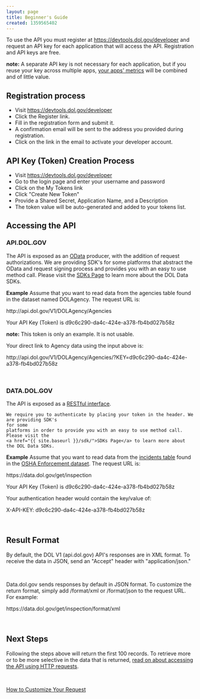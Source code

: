 ```yaml
---
layout: page
title: Beginner's Guide
created: 1359565402
---
```


<p>To use the API you must register at <a href="https://devtools.dol.gov/developer">https://devtools.dol.gov/developer</a> and request an API key for each application that will access the API. Registration and API keys are free.</p>
<div class="guide_note">
    <strong>note:</strong> A separate API key is not necessary for each application, but if you reuse your key across multiple apps, <a href="http://developer.dol.gov/dataset/api-metrics-key">your apps' metrics</a> will be combined and of little value.
</div>

<h2>Registration process</h2>
<ul>
    <li>Visit <a href="https://devtools.dol.gov/developer">https://devtools.dol.gov/developer</a></li>
    <li>Click the Register link.</li>
    <li>Fill in the registration form and submit it.</li>
    <li>A confirmation email will be sent to the address you provided during registration.</li>
    <li>Click on the link in the email to activate your developer account.</li>
</ul>

<h2>API Key (Token) Creation Process</h2>
<ul>
    <li>Visit <a href="https://devtools.dol.gov/developer">https://devtools.dol.gov/developer</a></li>
    <li>Go to the login page and enter your username and password</li>
    <li>Click on the My Tokens link</li>
    <li>Click "Create New Token"</li>
    <li>Provide a Shared Secret, Application Name, and a Description</li>
    <li>The token value will be auto-generated and added to your tokens list.</li>
</ul>

<h2 id="accessing" class="anchor">Accessing the API</h2>
<h3>API.DOL.GOV</h3>

<p>The API is exposed as an <a href="http://www.odata.org/">OData</a> producer, with the
    addition
    of request authorizations. We are providing SDK's for some platforms that abstract the OData
    and request signing process and provides you with an easy to use method call. Please
    visit the <a href="{{ site.baseurl }}/sdk/">SDKs Page</a> to learn more about the DOL Data
    SDKs.</p>

<p><strong>Example</strong> Assume that you want to read data from the agencies table found in
    the
    dataset named DOLAgency. The request URL is:</p>

<div class="force_wrap apiurl"><p>http://api.dol.gov/V1/DOLAgency/Agencies</p></div>

<p>Your API Key (Token) is d9c6c290-da4c-424e-a378-fb4bd027b58z</p>

<div class="guide_note"><strong>note:</strong> This token is only an example. It is not usable.
</div>

<p>Your direct link to Agency data using the input above is:</p>

<div class="force_wrap apiurl"><p>
    http://api.dol.gov/V1/DOLAgency/Agencies/?KEY=d9c6c290-da4c-424e-a378-fb4bd027b58z</p></div>
<br />
    
<h3>DATA.DOL.GOV</h3>

<p>The API is exposed as a <a
        href="https://en.wikipedia.org/wiki/Representational_state_transfer">RESTful
    interface</a>.

    We require you to authenticate by placing your token in the header. We are providing SDK's
    for some
    platforms in order to provide you with an easy to use method call. Please visit the
    <a href="{{ site.baseurl }}/sdk/">SDKs Page</a> to learn more about the DOL Data SDKs.

</p>

<p><strong>Example</strong> Assume that you want to read data from the
    <a href="{{ site.baseurl }}/health-and-safety/dol-osha-enforcement/#osha_inspection">incidents
        table</a> found in the
    <a href="{{ site.baseurl }}/health-and-safety/dol-osha-enforcement/">OSHA Enforcement
        dataset</a>.
    The request URL is:</p>

<div class="force_wrap apiurl"><p>https://data.dol.gov/get/inspection</p></div>

<p>Your API Key (Token) is d9c6c290-da4c-424e-a378-fb4bd027b58z</p>

<p>Your authentication header would contain the key/value of:</p>

<div class="force_wrap apiurl"><p>X-API-KEY: d9c6c290-da4c-424e-a378-fb4bd027b58z</p></div>


<br />

<h2 class="subtitle">Result Format</h2>
<p>By default, the DOL V1 (api.dol.gov) API's responses are in XML format.  To receive the data in JSON,
 send an "Accept" header with "application/json."</p>
 <br />
<p>Data.dol.gov sends responses by default in JSON format.  To customize the return format, simply add /format/xml or 
/format/json to the request URL. For example:
<div class="force_wrap apiurl"><p>https://data.dol.gov/get/inspection/format/xml</p></div>
<br />
<h2 class="subtitle">Next Steps</h2>
<p>Following the steps above will return the first 100 records.  To retrieve more or to be more selective in the data that is returned, <a href="{{ site.baseurl }}/accessing-the-apis-using-http-requests/">read on about accessing the API using HTTP requests</a>.</p>
<p>&nbsp;</p>

<a href="{{ site.baseurl }}/accessing-the-apis-using-http-requests/" class="button radius button_wide">How to Customize Your Request</a>
